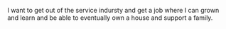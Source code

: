 I want to get out of the service indursty and get a job where I can grown and learn and be able to eventually own a house and support a family.
